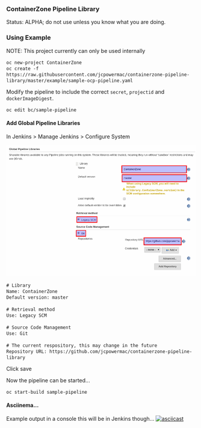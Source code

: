 ### ContainerZone Pipeline Library

Status: ALPHA; do not use unless you know what you are doing.


### Using Example

NOTE: This project currently can only be used internally

```
oc new-project ContainerZone
oc create -f https://raw.githubusercontent.com/jcpowermac/containerzone-pipeline-library/master/example/sample-ocp-pipeline.yaml
```

Modify the pipeline to include the correct `secret`, `projectid` and `dockerImageDigest`.
```
oc edit bc/sample-pipeline
```

#### Add Global Pipeline Libraries

In Jenkins > Manage Jenkins > Configure System

![Global Pipeline Library](globalpipeline.png)

```
# Library
Name: ContainerZone
Default version: master

# Retrieval method
Use: Legacy SCM

# Source Code Management
Use: Git

# The current respository, this may change in the future
Repository URL: https://github.com/jcpowermac/containerzone-pipeline-library
```
Click save

Now the pipeline can be started...

```
oc start-build sample-pipeline
```




#### Asciinema...

Example output in a console this will be in Jenkins though...
[![asciicast](https://asciinema.org/a/104894.png)](https://asciinema.org/a/104894)
